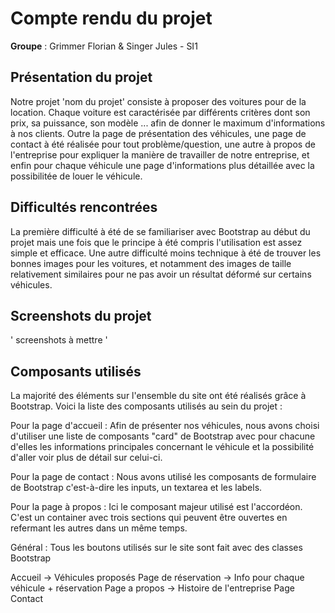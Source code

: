 # Compte rendu du projet

**Groupe** : Grimmer Florian & Singer Jules - SI1

## Présentation du projet

Notre projet 'nom du projet' consiste à proposer des voitures pour de la location.
Chaque voiture est caractérisée par différents critères dont son prix, sa puissance, son modèle ... afin de donner le maximum d'informations à nos clients.
Outre la page de présentation des véhicules, une page de contact à été réalisée pour tout problème/question, une autre à propos de l'entreprise pour expliquer la manière de travailler de notre entreprise, et enfin pour chaque véhicule une page d'informations plus détaillée avec la possibilitée de louer le véhicule.

## Difficultés rencontrées

La première difficulté à été de se familiariser avec Bootstrap au début du projet mais une fois que le principe à été compris l'utilisation est assez simple et efficace.
Une autre difficulté moins technique à été de trouver les bonnes images pour les voitures, et notamment des images de taille relativement similaires pour ne pas avoir un résultat déformé sur certains véhicules.


## Screenshots du projet 

' screenshots à mettre '

## Composants utilisés

La majorité des éléments sur l'ensemble du site ont été réalisés grâce à Bootstrap. Voici la liste des composants utilisés au sein du projet :

Pour la page d'accueil : 
Afin de présenter nos véhicules, nous avons choisi d'utiliser une liste de composants "card" de Bootstrap avec pour chacune d'elles les informations principales concernant le véhicule et la possibilité d'aller voir plus de détail sur celui-ci.

Pour la page de contact : 
Nous avons utilisé les composants de formulaire de Bootstrap c'est-à-dire les inputs, un textarea et les labels.

Pour la page à propos : 
Ici le composant majeur utilisé est l'accordéon. C'est un container avec trois sections qui peuvent être ouvertes en refermant les autres dans un même temps.

Général : 
Tous les boutons utilisés sur le site sont fait avec des classes Bootstrap 


Accueil -> Véhicules proposés 
Page de réservation -> Info pour chaque véhicule + réservation 
Page a propos -> Histoire de l'entreprise
Page Contact